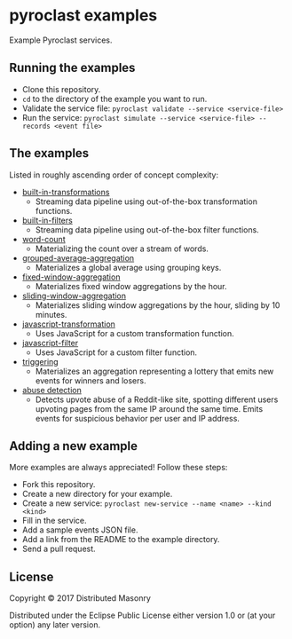 # pyroclast examples

Example Pyroclast services.

## Running the examples

- Clone this repository.
- `cd` to the directory of the example you want to run.
- Validate the service file: `pyroclast validate --service <service-file>`
- Run the service: `pyroclast simulate --service <service-file> --records <event file>`

## The examples

Listed in roughly ascending order of concept complexity:

- [built-in-transformations](built-in-transformations)
  - Streaming data pipeline using out-of-the-box transformation functions.
- [built-in-filters](built-in-filters)
  - Streaming data pipeline using out-of-the-box filter functions.
- [word-count](word-count)
  - Materializing the count over a stream of words.
- [grouped-average-aggregation](grouped-average-aggregation)
  - Materializes a global average using grouping keys.
- [fixed-window-aggregation](fixed-window-aggregation)
  - Materializes fixed window aggregations by the hour.
- [sliding-window-aggregation](sliding-window-aggregation)
  - Materializes sliding window aggregations by the hour, sliding by 10 minutes.
- [javascript-transformation](javascript-transformation)
  - Uses JavaScript for a custom transformation function.
- [javascript-filter](javascript-filter)
  - Uses JavaScript for a custom filter function.
- [triggering](triggering)
  - Materializes an aggregation representing a lottery that emits new events for winners and losers.
- [abuse detection](abuse-detection)
  - Detects upvote abuse of a Reddit-like site, spotting different users upvoting pages from the same IP around the same time. Emits events for suspicious behavior per user and IP address.

## Adding a new example

More examples are always appreciated! Follow these steps:

- Fork this repository.
- Create a new directory for your example.
- Create a new service: `pyroclast new-service --name <name> --kind <kind>`
- Fill in the service.
- Add a sample events JSON file.
- Add a link from the README to the example directory.
- Send a pull request.

## License

Copyright © 2017 Distributed Masonry

Distributed under the Eclipse Public License either version 1.0 or (at
your option) any later version.
